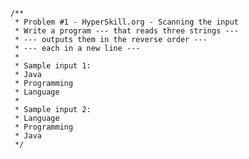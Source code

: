         /**
         * Problem #1 - HyperSkill.org - Scanning the input
         * Write a program --- that reads three strings ---
         * --- outputs them in the reverse order ---
         * --- each in a new line ---
         *
         * Sample input 1:
         * Java
         * Programming
         * Language
         *
         * Sample input 2:
         * Language
         * Programming
         * Java
         */
